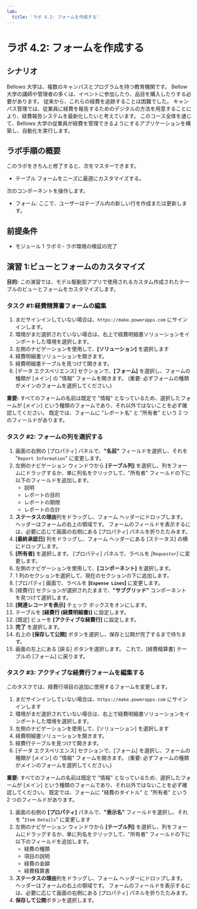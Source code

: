 ```yaml
---
lab:
  title: 'ラボ 4.2: フォームを作成する'
---
```


# ラボ 4.2: フォームを作成する

## シナリオ
Bellows 大学は、複数のキャンパスとプログラムを持つ教育機関です。 Bellow 大学の講師や管理者の多くは、イベントに参加したり、品目を購入したりする必要があります。 従来から、これらの経費を追跡することは困難でした。
キャンパス管理では、従業員に経費を報告するためのデジタルの方法を用意することにより、経費報告システムを最新化したいと考えています。
このコース全体を通じて、Bellows 大学の従業員が経費を管理できるようにするアプリケーションを構築し、自動化を実行します。

## ラボ手順の概要
このラボをきちんと修了すると、次をマスターできます。
- テーブル フォームをニーズに最適にカスタマイズする。

次のコンポーネントを操作します。
- フォーム: ここで、ユーザーはテーブル内の新しい行を作成または更新します。

## 前提条件
- モジュール 1 ラボ 0 - ラボ環境の検証の完了

## 演習 1:ビューとフォームのカスタマイズ
**目的:** この演習では、モデル駆動型アプリで使用されるカスタム作成されたテーブルのビューとフォームをカスタマイズします。

### タスク #1:経費精算書フォームの編集
1. まだサインインしていない場合は、`https://make.powerapps.com` にサインインします。
2. 環境がまだ選択されていない場合は、右上で経費明細書ソリューションをインポートした環境を選択します。
3. 左側のナビゲーションを使用して、**[ソリューション]** を選択します
4. 経費明細書ソリューションを開きます。
5. 経費明細書テーブルを見つけて開きます。
6. [データ エクスペリエンス] セクションで、**[フォーム]** を選択し、フォームの種類が [メイン] の "情報" フォームを開きます。 (重要: 必ずフォームの種類がメインのフォームを選択してください。)

**重要:** すべてのフォームの名前は既定で "情報" となっているため、選択したフォームが [メイン] という種類のフォームであり、それ以外ではないことを必ず確認してください。 既定では、フォームに "レポート名" と "所有者" という 2 つのフィールドがあります。

### タスク #2: フォームの列を選択する
1. 画面の右側の [プロパティ] パネルで、**"名前"** フィールドを選択し、それを "`Report Information`" に変更します。
2. 左側のナビゲーション ウィンドウから **[テーブル列]** を選択し、列をフォームにドラッグするか、単に列名をクリックして、"所有者" フィールドの下に以下のフィールドを追加します。
    - 説明
    - レポートの目的
    - レポートの期限
    - レポートの合計
3. **ステータスの理由**列をドラッグし、フォーム ヘッダーにドロップします。 ヘッダーはフォームの右上の領域です。 フォームのフィールドを表示するには、必要に応じて画面の右側にある [プロパティ] パネルを折りたたみます。
4. **[最終承認日]** 列をドラッグし、フォーム ヘッダーにある [ステータス] の横にドロップします。
5. **[所有者]** を選択します。 [プロパティ] パネルで、ラベルを *[`Requestor`]* に変更します。
6. 左側のナビゲーションを使用して、**[コンポーネント]** を選択します。
7. 1 列のセクションを選択して、現在のセクションの下に追加します。
8. [プロパティ] 画面で、ラベルを **[`Expense Lines`]** に変更します。
9. [経費行] セクションが選択されたままで、**"サブグリッド"** コンポーネントを見つけて選択します。
10. **[関連レコードを表示]** チェック ボックスをオンにします。
11. テーブルを **[経費行 (経費明細書)]** に設定します。
12. [既定] ビューを **[アクティブな経費行]** に設定します。
13. **完了** を選択します。
14. 右上の **[保存して公開]** ボタンを選択し、保存と公開が完了するまで待ちます。
15. 画面の左上にある [戻る] ボタンを選択します。 これで、[経費精算書] テーブルの [フォーム] に戻ります。

### タスク #3: アクティブな経費行フォームを編集する
このタスクでは、経費行項目の追加に使用するフォームを変更します。

1. まだサインインしていない場合は、`https://make.powerapps.com` にサインインします
2. 環境がまだ選択されていない場合は、右上で経費明細書ソリューションをインポートした環境を選択します。
3. 左側のナビゲーションを使用して、[ソリューション] を選択します
4. 経費明細書ソリューションを開きます。
5. 経費行テーブルを見つけて開きます。
6. [データ エクスペリエンス] セクションで、[フォーム] を選択し、フォームの種類が [メイン] の "情報" フォームを開きます。 (重要: 必ずフォームの種類がメインのフォームを選択してください。)

**重要:** すべてのフォームの名前は既定で "情報" となっているため、選択したフォームが [メイン] という種類のフォームであり、それ以外ではないことを必ず確認してください。 既定では、フォームに "経費のタイトル" と "所有者" という 2 つのフィールドがあります。

1. 画面の右側の **[プロパティ]** パネルで、**"表示名"** フィールドを選択し、それを "`Item Details`" に変更します
2. 左側のナビゲーション ウィンドウから **[テーブル列]** を選択し、列をフォームにドラッグするか、単に列名をクリックして、"所有者" フィールドの下に以下のフィールドを追加します。
    - 経費の種類
    - 項目の説明
    - 経費の金額
    - 経費精算書
3. **ステータスの理由**列をドラッグし、フォーム ヘッダーにドロップします。 ヘッダーはフォームの右上の領域です。 フォームのフィールドを表示するには、必要に応じて画面の右側にある [プロパティ] パネルを折りたたみます。
4. **保存して公開**ボタンを選択します。
